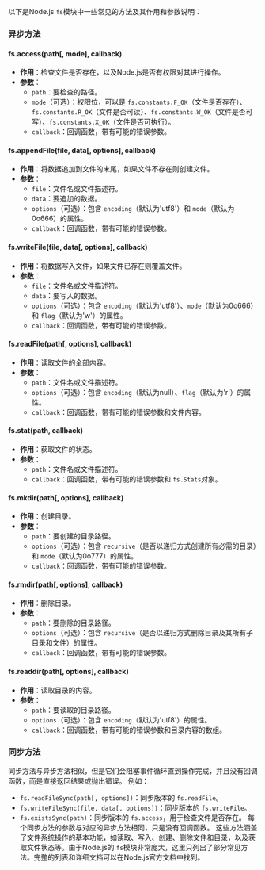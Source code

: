 以下是Node.js `fs`模块中一些常见的方法及其作用和参数说明：

### 异步方法

#### fs.access(path[, mode], callback)

- **作用**：检查文件是否存在，以及Node.js是否有权限对其进行操作。
- **参数**：
  - `path`：要检查的路径。
  - `mode`（可选）：权限位，可以是 `fs.constants.F_OK`（文件是否存在）、`fs.constants.R_OK`（文件是否可读）、`fs.constants.W_OK`（文件是否可写）、`fs.constants.X_OK`（文件是否可执行）。
  - `callback`：回调函数，带有可能的错误参数。

#### fs.appendFile(file, data[, options], callback)

- **作用**：将数据追加到文件的末尾，如果文件不存在则创建文件。
- **参数**：
  - `file`：文件名或文件描述符。
  - `data`：要追加的数据。
  - `options`（可选）：包含 `encoding`（默认为'utf8'）和 `mode`（默认为0o666）的属性。
  - `callback`：回调函数，带有可能的错误参数。

#### fs.writeFile(file, data[, options], callback)

- **作用**：将数据写入文件，如果文件已存在则覆盖文件。
- **参数**：
  - `file`：文件名或文件描述符。
  - `data`：要写入的数据。
  - `options`（可选）：包含 `encoding`（默认为'utf8'）、`mode`（默认为0o666）和 `flag`（默认为'w'）的属性。
  - `callback`：回调函数，带有可能的错误参数。

#### fs.readFile(path[, options], callback)

- **作用**：读取文件的全部内容。
- **参数**：
  - `path`：文件名或文件描述符。
  - `options`（可选）：包含 `encoding`（默认为null）、`flag`（默认为'r'）的属性。
  - `callback`：回调函数，带有可能的错误参数和文件内容。

#### fs.stat(path, callback)

- **作用**：获取文件的状态。
- **参数**：
  - `path`：文件名或文件描述符。
  - `callback`：回调函数，带有可能的错误参数和 `fs.Stats`对象。

#### fs.mkdir(path[, options], callback)

- **作用**：创建目录。
- **参数**：
  - `path`：要创建的目录路径。
  - `options`（可选）：包含 `recursive`（是否以递归方式创建所有必需的目录）和 `mode`（默认为0o777）的属性。
  - `callback`：回调函数，带有可能的错误参数。

#### fs.rmdir(path[, options], callback)

- **作用**：删除目录。
- **参数**：
  - `path`：要删除的目录路径。
  - `options`（可选）：包含 `recursive`（是否以递归方式删除目录及其所有子目录和文件）的属性。
  - `callback`：回调函数，带有可能的错误参数。

#### fs.readdir(path[, options], callback)

- **作用**：读取目录的内容。
- **参数**：
  - `path`：要读取的目录路径。
  - `options`（可选）：包含 `encoding`（默认为'utf8'）的属性。
  - `callback`：回调函数，带有可能的错误参数和目录内容的数组。

### 同步方法

同步方法与异步方法相似，但是它们会阻塞事件循环直到操作完成，并且没有回调函数，而是直接返回结果或抛出错误。
例如：

- `fs.readFileSync(path[, options])`：同步版本的 `fs.readFile`。
- `fs.writeFileSync(file, data[, options])`：同步版本的 `fs.writeFile`。
- `fs.existsSync(path)`：同步版本的 `fs.access`，用于检查文件是否存在。
  每个同步方法的参数与对应的异步方法相同，只是没有回调函数。
  这些方法涵盖了文件系统操作的基本功能，如读取、写入、创建、删除文件和目录，以及获取文件状态等。由于Node.js的 `fs`模块非常庞大，这里只列出了部分常见方法。完整的列表和详细文档可以在Node.js官方文档中找到。
